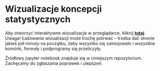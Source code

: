 # Wizualizacje koncepcji statystycznych

Aby otworzyć interaktywne wizualizacje w przeglądarce, kliknij <b><a href="https://mybinder.org/v2/gh/CaptainPirx/statystyka-wizualizacje/HEAD?urlpath=voila%2Frender%2Fwizualizacje.ipynb">tutaj</a></b>.<br>
Uwaga! Ładowanie wizualizacji może trochę potrwać – trzeba dać stronie jakieś pół minuty na początku, żeby wszystko się zainicjowało i wszystkie komórki, formuły i podprogramy się przeliczyły.

Źródłowy jupyter notebook znajduje się w niniejszym repozytorium. Zachęcamy do zgłaszania poprawek i ulepszeń.
